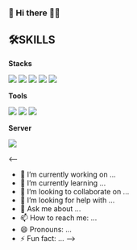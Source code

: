 ### 🌱 Hi there 🐯👋


<!-- ENVIRONMENTS -->
## 🛠SKILLS
__Stacks__

<img src="https://img.shields.io/badge/HTML-E34F26?style=flat-square&logo=HTML5&logoColor=white"/> <img src="https://img.shields.io/badge/CSS-1572B6?style=flat-square&logo=CSS3&logoColor=white"/> <img src="https://img.shields.io/badge/JavaScript-F7DF1E?style=flat-square&logo=JavaScript&logoColor=white"/> <img src="https://img.shields.io/badge/Java-E34F26?style=flat-square&logo=Java&logoColor=white"/> <img src="https://img.shields.io/badge/MariaDB-003545?style=flat-square&logo=MariaDB&logoColor=white"/>

__Tools__

<img src="https://img.shields.io/badge/Eclipse IDE-2C2255?style=flat-square&logo=Eclipse IDE&logoColor=white"/> <img src="https://img.shields.io/badge/Visual Studio Code-007ACC?style=flat-square&logo=Visual Studio Code&logoColor=white"/> <img src="https://img.shields.io/badge/dbeaver-8BC0D0?style=flat-square&logo=dbeaver&logoColor=white"/>

__Server__

<img src="https://img.shields.io/badge/Apache Tomcat-F8DC75?style=flat-square&logo=Apache Tomcat&logoColor=white"/> 
<br>







<--
- 🔭 I’m currently working on ...
- 🌱 I’m currently learning ...
- 👯 I’m looking to collaborate on ...
- 🤔 I’m looking for help with ...
- 💬 Ask me about ...
- 📫 How to reach me: ...
- 😄 Pronouns: ...
- ⚡ Fun fact: ...
-->
